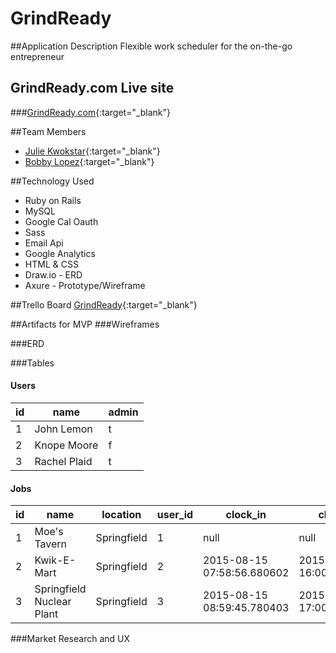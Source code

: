 # GrindReady

##Application Description
Flexible work scheduler for the on-the-go entrepreneur

## GrindReady.com Live site
###[GrindReady.com](http://www.grindready.com){:target="_blank"}

##Team Members
+ [Julie Kwokstar](www.juliekwok.com){:target="_blank"}
+ [Bobby Lopez](bobbydigitaldev.com){:target="_blank"}

##Technology Used
+ Ruby on Rails
+ MySQL
+ Google Cal Oauth
+ Sass
+ Email Api
+ Google Analytics
+ HTML & CSS
+ Draw.io - ERD
+ Axure - Prototype/Wireframe

##Trello Board
[GrindReady](https://trello.com/b/FKM1U70X/grindready){:target="_blank"}

##Artifacts for MVP
###Wireframes

###ERD

###Tables

#### Users
| id | name | admin |
|----|----|----|
| 1 | John Lemon | t |
| 2 | Knope Moore | f |
| 3 | Rachel Plaid | t |

#### Jobs
| id | name | location | user_id | clock_in | clock_out | scheduled_in | scheduled_out | 
|----|----|----|----|----|----|----|----|
| 1 | Moe's Tavern | Springfield | 1 | null | null | 2015-08-15 10:00:00.000000 | 2015-08-15 18:00:00.000000 |
| 2 | Kwik-E-Mart | Springfield | 2 | 2015-08-15 07:58:56.680602 | 2015-08-15 16:00:02.000000 | 2015-08-15 08:00:00.000000 | 2015-08-15 16:00:00.580602 |
| 3 | Springfield Nuclear Plant | Springfield | 3 | 2015-08-15 08:59:45.780403 | 2015-08-15 17:00:00.000001 | 2015-08-15 09:00:00.000000 | 2015-08-15 17:00:00.000000 |

###Market Research and UX


